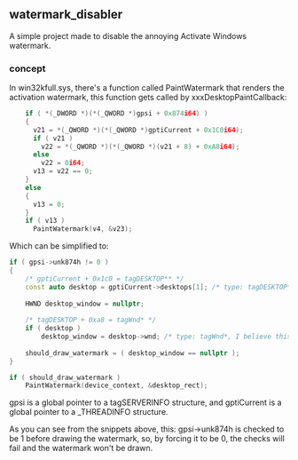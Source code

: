 ## watermark_disabler
A simple project made to disable the annoying Activate Windows watermark.

### concept
In win32kfull.sys, there's a function called PaintWatermark that renders the activation watermark, this function gets called by xxxDesktopPaintCallback:

```cpp
    if ( *(_DWORD *)(*(_QWORD *)gpsi + 0x874i64) )
    {
      v21 = *(_QWORD *)(*(_QWORD *)gptiCurrent + 0x1C0i64);
      if ( v21 )
        v22 = *(_QWORD *)(*(_QWORD *)(v21 + 8) + 0xA8i64);
      else
        v22 = 0i64;
      v13 = v22 == 0;
    }
    else
    {
      v13 = 0;
    }
    if ( v13 )
      PaintWatermark(v4, &v23);
```

Which can be simplified to:

```cpp
if ( gpsi->unk874h != 0 )
{
	/* gptiCurrent + 0x1c0 = tagDESKTOP** */
	const auto desktop = gptiCurrent->desktops[1]; /* type: tagDESKTOP**, this is checked if it's grpdeskLogon, which is a global pointer to the lock screen */
	
	HWND desktop_window = nullptr;
	
	/* tagDESKTOP + 0xa8 = tagWnd* */
	if ( desktop )
		desktop_window = desktop->wnd; /* type: tagWnd*, I believe this is a pointer to the lock window? */
	
	should_draw_watermark = ( desktop_window == nullptr );
}

if ( should_draw_watermark )
	PaintWatermark(device_context, &desktop_rect);
```

gpsi is a global pointer to a tagSERVERINFO structure, and gptiCurrent is a global pointer to a _THREADINFO structure.

As you can see from the snippets above, this: gpsi->unk874h is checked to be 1 before drawing the watermark, so, by forcing it to be 0, the checks will fail and the watermark won't be drawn.
